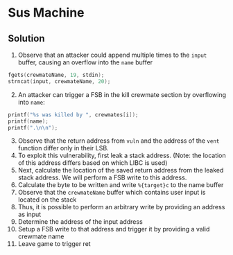 # Sus Machine

## Solution

1. Observe that an attacker could append multiple times to the `input` buffer, causing an overflow into the `name` buffer

```c
fgets(crewmateName, 19, stdin);
strncat(input, crewmateName, 20);
```

2. An attacker can trigger a FSB in the kill crewmate section by overflowing into `name`:
```c
printf("%s was killed by ", crewmates[i]);
printf(name);
printf(".\n\n");
```

3. Observe that the return address from `vuln` and the address of the `vent` function differ only in their LSB. 
4. To exploit this vulnerability, first leak a stack address. (Note: the location of this address differs based on which LIBC is used)
5. Next, calculate the location of the saved return address from the leaked stack address. We will perform a FSB write to this address.
6. Calculate the byte to be written and write `%{target}c` to the name buffer
7. Observe that the `crewmateName` buffer which contains user input is located on the stack
8. Thus, it is possible to perform an arbitrary write by providing an address as input
9. Determine the address of the input address
10. Setup a FSB write to that address and trigger it by providing a valid crewmate name
11. Leave game to trigger ret